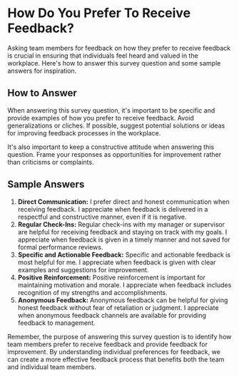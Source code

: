 How Do You Prefer To Receive Feedback?
=============================================================

Asking team members for feedback on how they prefer to receive feedback is crucial in ensuring that individuals feel heard and valued in the workplace. Here's how to answer this survey question and some sample answers for inspiration.

How to Answer
-------------

When answering this survey question, it's important to be specific and provide examples of how you prefer to receive feedback. Avoid generalizations or cliches. If possible, suggest potential solutions or ideas for improving feedback processes in the workplace.

It's also important to keep a constructive attitude when answering this question. Frame your responses as opportunities for improvement rather than criticisms or complaints.

Sample Answers
--------------

1. **Direct Communication:** I prefer direct and honest communication when receiving feedback. I appreciate when feedback is delivered in a respectful and constructive manner, even if it is negative.
2. **Regular Check-Ins:** Regular check-ins with my manager or supervisor are helpful for receiving feedback and staying on track with my goals. I appreciate when feedback is given in a timely manner and not saved for formal performance reviews.
3. **Specific and Actionable Feedback:** Specific and actionable feedback is most helpful for me. I appreciate when feedback is given with clear examples and suggestions for improvement.
4. **Positive Reinforcement:** Positive reinforcement is important for maintaining motivation and morale. I appreciate when feedback includes recognition of my strengths and accomplishments.
5. **Anonymous Feedback:** Anonymous feedback can be helpful for giving honest feedback without fear of retaliation or judgment. I appreciate when anonymous feedback channels are available for providing feedback to management.

Remember, the purpose of answering this survey question is to identify how team members prefer to receive feedback and provide feedback for improvement. By understanding individual preferences for feedback, we can create a more effective feedback process that benefits both the team and individual team members.
